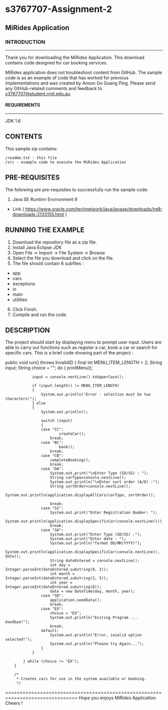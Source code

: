 # s3767707-Assignment-2

## MiRides Application

### INTRODUCTION
------------

Thank you for downloading the MiRides Application. This download contains code designed for car booking services.

MiRides application does not troubleshoot content from GitHub. The sample code is as an example of code that has worked for previous implementations and was created by Anson Go Guang Ping. Please send any GitHub-related comments and feedback to s3767707@student.rmit.edu.au.

#### REQUIREMENTS
------------

JDK 1.6 

CONTENTS
--------

This sample zip contains:

    /readme.txt - this file
    /src - example code to execute the MiRides Application
    
PRE-REQUISITES
--------------

The following are pre-requisites to successfully run the sample code:

1. Java SE Runtimr Environment 8
-   Link ( https://www.oracle.com/technetwork/java/javase/downloads/jre8-downloads-2133155.html )
    
    
RUNNING THE EXAMPLE
-------------------
 
1. Download the repository file as a zip file.
2. Install Java Eclipse JDK
3. Open File -> Import -> File System -> Browse 
4. Select the file you download and click on the file.
5. The file should contain 6 subfiles :
-   app
-   cars
-   exceptions
-   io
-   main
-   utilities
6. Click Finish.
7. Compile and run the code.

DESCRIPTION
------------
 
The project should start by displaying menu to prompt user input. Users are able to carry out functions such as register a car, book a car or search for specific cars. This is a brief code showing part of the project :

public void run() throws InvalidID
		{
			final int MENU_ITEM_LENGTH = 2;
			String input;
			String choice = "";
			do
			{
				printMenu();

				input = console.nextLine().toUpperCase();

				if (input.length() != MENU_ITEM_LENGTH)
				{
					System.out.println("Error - selection must be two characters!");
				} else
				{
					System.out.println();

					switch (input)
					{
					case "CC":
							createCar();
						break;
					case "BC":
							book();
						break;
					case "CB":
						completeBooking();
						break;
					case "DA":
                        System.out.print("\nEnter Type (SD/SS) : ");
                        String carType=console.nextLine();
                        System.out.println("\nEnter sort order (A/D) :");
                        String sortOrder=console.nextLine();
						System.out.println(application.displayAllCars(carType, sortOrder));
						
						break;
					case "SS":
						System.out.print("Enter Registration Number: ");
						System.out.println(application.displaySpecificCar(console.nextLine()));
						break;
					case "SA":
						System.out.print("Enter Type (SD/SS) :");
						System.out.print("Enter date : ");
						System.out.println("format DD/MM/YYYY)");
						System.out.println(application.displaySpecificCar(console.nextLine(), date));
						String dateEntered = console.nextLine();
						int day = Integer.parseInt(dateEntered.substring(0, 2));
						int month = Integer.parseInt(dateEntered.substring(3, 5));
						int year = Integer.parseInt(dateEntered.substring(6));
					    date = new DateTime(day, month, year);
					case "SD":
						application.seedData();
						break;
					case "EX":
						choice = "EX";
						System.out.println("Exiting Program ... Goodbye!");
						break;
					default:
						System.out.println("Error, invalid option selected!");
						System.out.println("Please try Again...");
					}
				}

			} while (choice != "EX");
		}

		/*
		 * Creates cars for use in the system available or booking.
		 */
         
  
===============================================================================
Hope you enjoys MiRides Application. Cheers !


